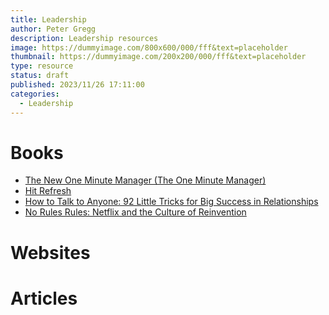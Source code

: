 ```yaml
---
title: Leadership
author: Peter Gregg
description: Leadership resources
image: https://dummyimage.com/800x600/000/fff&text=placeholder
thumbnail: https://dummyimage.com/200x200/000/fff&text=placeholder
type: resource
status: draft
published: 2023/11/26 17:11:00
categories: 
  - Leadership
---
```


# Books
- [The New One Minute Manager (The One Minute Manager)](https://amzn.eu/d/2KHNB4n)
- [Hit Refresh](https://amzn.eu/d/gDftUr5)
- [How to Talk to Anyone: 92 Little Tricks for Big Success in Relationships](https://amzn.eu/d/a9izGIf)
- [No Rules Rules: Netflix and the Culture of Reinvention](https://www.amazon.co.uk/dp/B083ZJGMT2?ref_=cm_sw_r_apann_dp_X43XBAQ4GFTTV5YV79BD)

# Websites

# Articles
